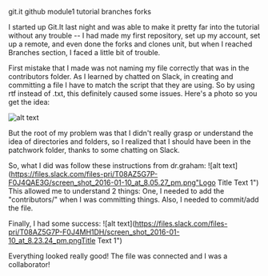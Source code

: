  git.it github module1 tutorial branches forks

I started up Git.It last night and was able to make it pretty far into the tutorial without any trouble -- I had made my first repository, set up my account, set up a remote, and even done the forks and clones unit, but when I reached Branches section, I faced a little bit of trouble.  

First mistake that I made was not naming my file correctly that was in the contributors folder. As I learned by chatted on Slack, in creating and committing a file I have to match the script that they are using. So by using rtf instead of .txt, this definitely caused some issues. Here's a photo so you get the idea: 

![alt text](https://files.slack.com/files-pri/T08AZ5G7P-F0J3SBN3T/screen_shot_2016-01-09_at_10.33.23_pm.png "Logo Title Text 1")


But the root of my problem was that I didn't really grasp or understand the idea of directories and folders, so I realized that I should have been in the patchwork folder, thanks to some chatting on Slack.

So, what I did was follow these instructions from dr.graham: 
![alt text](https://files.slack.com/files-pri/T08AZ5G7P-F0J4QAE3G/screen_shot_2016-01-10_at_8.05.27_pm.png"Logo Title Text 1")
This allowed me to understand 2 things: 
One, I needed to add the "contributors/" when I was committing things.
Also, I needed to commit/add the file. 


Finally, I had some success: 
![alt text](https://files.slack.com/files-pri/T08AZ5G7P-F0J4MH1DH/screen_shot_2016-01-10_at_8.23.24_pm.pngTitle Text 1")

Everything looked really good! The file was connected and I was a collaborator!